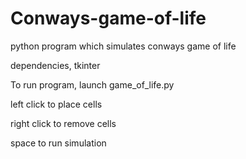 # Conways-game-of-life
python program which simulates conways game of life

dependencies, tkinter

To run program, launch game_of_life.py


left click to place cells

right click to remove cells

space to run simulation
